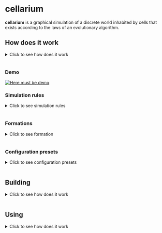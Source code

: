 # cellarium
**cellarium** is a graphical simulation of a discrete world inhabited by cells
that exists according to the laws of an evolutionary algorithm.

## How does it work
<details>
<summary>Click to see how does it work</summary>

This is a cellular automaton that is an evolution simulator.
The world is discrete by space and time.
Space is verticaly limited and horizontaly closed.
In fact simulation world is a two-dimensional section of water
where there are surface on top and bottom down below.

Water is habited by cells. At the beginning there is only one cell.
Each cell ocuppies its own space cell, has own energy level,
command counter, genome, etc.

Genome is a tape of certain size closed at the ends that consists of
separate gens expressed by integers.
Each gene means certain instruction, for example: turn, move, eat, touch.

Command counter is an integer that means an address of current gene.

On each step each cell looks at its command counter, looks at this address
in genome and executes instruction.
Than command counter is incremented.
Conditional and inconditional jumps are available.
According to the principle of the genome, the cell
is similar to the Turing machine.

On each step energy level of cell is decremented and in the case
it reaches zero the cell dies and can disappear or turn into organic.

Energy can be received from photosynthesis, minerals or food.
Photosynthesis is possible during daytime and is more effective
closer to the surface.
Minerals are accumulated more effective closer to the bottom
and can be converted into energy.
Food can be living cells and organic.

The cell that gains enough energy for reproduction is able to bud.
If the cell gains maximal amount of energy it has to bud
and if it can't - it turns into organic.
During budding genome from maternal cell is copied to daughterly one
with some chance of mutation. That's how benign and malignant
behaviour changes can appear.

So cell genome determines its behaviour in simulation.
Cells with the most successful genome survive and give offspring,
other cells die.
Thus the simulation has basic evolutionary factors implemented:
mutations and natural selection.

Since genome determines behaviour of the cell several formation
can arise in the simulation, for example: colonies, winds,
singletons, worms, etc.

Application interface allows you to change simulation speed,
show cells in different modes (diet, energy, etc.)
and also follow specific cell and review its genome.

All simulation parameters can be setted which allows
to establish correspondence of sets of rules to formations
that arise in such conditions.
This is one of the targets of cybernetics.

</details>
</br>

### Demo
[![Here must be demo](https://media.istockphoto.com/photos/barbary-macaque-picture-id824860820?k=20&m=824860820&s=612x612&w=0&h=W8783ZGcqMfDMJoXvBAyDFcSjnOWdKqKhgLGvf-VIuU=)](https://www.youtube.com/watch?v=dQw4w9WgXcQ "Default configuration demo")

### Simulation rules
<details>
<summary>Click to see simulation rules</summary>

- features of the environment:
    - discrete in space (square cells) and time (ticks, or steps)
    - space above and below is limited, on the sides - closed
    - the ability to get energy from photosynthesis closer
    to the top and minerals - to the bottom
    - change of seasons (moving vertical boundaries that determine
    light zone; can be disabled)
    - change of seasons (the distance between these vertical boundaries changes;
    can be disabled)
    - neighboring cells interfere with the passage of solar energy
    - gamma flash every few steps, causing mutations
    random number of genes of each cell
    - the energy of the dead cell (organic) does not change and is equal to the energy
    cell at the time of her death
    - dead cells (organic) with each tick fall to one cell
    down if there is free space and then settle to the bottom or
    (adjustable) stops after the first obstacle
- in each run, each cell executes a command according to the genome
- cells are processed sequentially with increasing age (so younger cells
have a faster "reaction")
- each cell has a certain set of properties:
    - energy level - an indicator of cell viability:
        - with each tick the level is decremented
        - With the depletion of energy, the cell dies and disappears or becomes organic
        (customizable)
    - cell direction - is determined by an integer from 0 to 7 (0 - up,
    7 - left up)
    - cell position - two positive integers (x - column, y - row)
    - command counter - indicates the command in the genome to be executed
    - genome - closed from the ends of the tape of constant size of integers - genes,
    each of which corresponds to a specific command:
        - commands are divided into final (command counter is incremented)
        and intermediate (conditional transition is performed):
            - the number of intermediate commands per turn is limited to a certain number,
            the number of finals is one
        - the number of commands is equal to the size of the genome (for unconditional transitions)
        and a multiple of 8 (for the number of directions)
        - list of teams:
            - 0 - inaction (final)
            - 1 - return (intermediate):
                - the angle of rotation is the remainder of the division by 8 values ​​of the gene № + 1
            - 2 - move (final):
                - movement in the direction that is the remainder of the division by 8 sums
                own direction and the value of the gene № + 1
                - if the movement failed, the command to touch is executed,
                and the command counter is not incremented
            - 3 - photosynthesis (final):
                - getting energy from the sun
                - the farther from the ellipse formed by the Sun, the less solar
                light
                - time of day affects the horizontal placement of the maximum
                light
                - time of year affects the intensity of light
            - 4 - mineralosynthesis (final):
                - extraction of energy from accumulated minerals
                - minerals accumulate every step (there is a limit)
                - the deeper, the more minerals
            - 5 - eat (final):
                - conversion into food energy in the direction that is the remainder of
                division by 8 sums of the self-direction and the value of the gene № + 1
                - the received energy is equal to the energy of food and does not exceed a certain one
                maximum energy from food or equal to this maximum
                energy (customizable)
            - 6 - bud (final):
                - the daughter cell buds in the direction that is the rest
                from the division by 8 of the sum of its own direction and the value of the gene № + 1
            - 7 - mutate (final):
                - mutation of an arbitrary gene
            - 8 - transfer energy (final):
                - energy transfer in the direction that is the remainder of the division by 8
                the sum of its own direction and the value of the gene № + 1
                - the amount of transmitted energy is equal to the given value
                (value / number of commands * current energy level)
                gene № + 2
            - 9 - touch (intermediate):
                - determine the object in the direction that is the remainder of the division by 8
                the sum of its own direction and the value of the gene № + 1
                - if the front is empty - is added to the command counter
                the value of the gene № + 2
                - if there is organic in front - it is added to the command counter
                the value of the gene № + 3
                - if there is a related cell in front - to the command counter
                the value of the gene № + 4 is added
                - if someone else's cell is in front - to the command counter
                the value of the gene № + 5 is added
                - in a friendly cell the genome differs no more than in
                a certain number of genes
            - 10 - determine the level of own energy (intermediate):
                - control level is a reduced value (value /
                number of commands * maximum energy) gene № + 1
                - if own level is less than control - to command
                the value of the gene № + 2 is added to the counter
                - if the own level is greater than or equal to the control -
                the value of the gene № + 3 is added to the command counter
            - 11 - determine the depth (intermediate):
                - control depth is the given value (value /
                number of commands * maximum depth) of the gene № + 1
                - if the own depth is less than the control - to the command
                the value of the gene № + 2 is added to the counter
                - if the own depth is greater than or equal to the control -
                the value of the gene № + 3 is added to the command counter
            - 12 - determine the level of available solar energy (intermediate):
                - control level is a reduced value (value /
                number of commands * maximum energy from the sun) gene № + 1
                - if own level is less than control - to command
                the value of the gene № + 2 is added to the counter
                - if the own level is greater than or equal to the control -
                the value of the gene № + 3 is added to the command counter
            - 13 - determine the level of available minerals (intermediate):
                - control level is a reduced value (value /
                number of commands * maximum energy from minerals) gene № + 1
                - if own level is less than control - to command
                the value of the gene № + 2 is added to the counter
                - if the own level is greater than or equal to the control -
                the value of the gene № + 3 is added to the command counter
            - 14 - determine the level of available energy from accumulated minerals
            (intermediate):
                - control level is a reduced value (value /
                number of commands * maximum energy from minerals) gene № + 1
                - if own level is less than control - to command
                the value of the gene № + 2 is added to the counter
                - if the own level is greater than or equal to the control -
                the value of the gene № + 3 is added to the command counter
            - all other numbers are unconditional transition commands (add to
            command counter its value)
        - cell color - three positive integers (RGB)
        - energy transfer balance - the difference between transmitted and received energy
        for all time
        - past energy transfer - the symbolic value of the last transferred
        energy (-1, 0 or 1), the value of which fades with time
    - mutations:
        - mutation - change of a random gene to a random value
        - the highest chance of mutation in budding (equal to the maternal,
        and the daughter cell), the smallest - when following instructions
    - reproduction:
        - reproduction occurs by budding of a daughter cell
        - energy is divided in half
        - the daughter cell inherits the color and direction of the mother
        - there is a complete copying of the genome into a daughter cell
        - there is a separate chance of mutation in budding, the same for both cells
        - the daughter cell buds in the first direction of the first free
        cells that are checked clockwise starting from the direction
        mother cell (optional)
        - a cell must multiply if its energy is not less than the maximum
        energy (optional)
        - a cell can multiply if its energy is not less than the minimum
        energy for separation, and the budding command is executed
        - if the cell needs to bud but does not have room for it -
        it becomes organic with energy conservation (optional)

</details>
</br>

### Formations
<details>
<summary>Click to see formation</summary>

Here are founded formations:
- gas - cells that move in constant random direction
- singletons - stationary cells that keep distance to each other
- chess - stationary cells located in chess order
- wind - cells that move in constant horizontal direction
- jumpers - cells that move from side to side
- spinners - cells that move in a circle
- sticks - stationary cells located in the form of stick
- diagonal sticks - stationary cells located in the form of stick diagonaly
- worms - cells that located one by one with a certain curvature
- colonies - cells that stick to each other and eat strangers:
    - colonies are possible only if cells can differentiate each other
    - if cells are familiar having less than 3 different gens superpower colony can appear
    - colony nucleation is similar to some kind of wave
    - neighbour colonies extruse each other by eating outside cells
    - when in a colony some cells differ enough to be foreign
    cracks appear that can grow and divide the colony
    - each colony has its own energy sharing and distribution specifics

</details>
</br>

### Configuration presets
<details>
<summary>Click to see configuration presets</summary>

Here are available configuration presets and formations that can be found in them:
- default: spinners, worms, colonies, gas, chess, sticks, wind
- akin2: spinners, chess, singletons, wind, colonies, superpower colony
- childEnergy1maximizeFood0: flame
- childEnergy1maximizeFood1: red terror
- daytimes: spinners, gas, wind, colonies
- pinOrganic0: gas, sticks, diagonal sticks, colonies, wind
- cellSize4: just a little bigger world
- mineralEnergy04: worms, spinners, diagonal sticks, jumpers, colonies
- mineralEnergy08: wind, singletons, colonies
- mineralEnergy10: sticks, singletons, jumpers, spinners, colonies

</details>
</br>

## Building
<details>
<summary>Click to see how does it work</summary>

The prototype of application is written in Processing so if you don't want
to build the application yourself you can download Processing 3.5+ and run it.
However, Processing version does not contain all available rules,
configuration feature and GUI.

The final version of application is written in C++ using OpenGL 4.6 and Qt 5.
Therefore you need to have Qt installed on your system to build it.
Download GLFW from [here](https://www.glfw.org/download)
and GLAD from [here](https://glad.dav1d.de/), build these libraries,
place builded shared files in ```c++/lib/``` folder
and includes in ```c++/include/``` folder.
To build the application run these commands from ```c++/``` directory:
```bash
cmake .
cmake -build .
```

</details>
</br>

## Using
<details>
<summary>Click to see how does it work</summary>

Run the application with ```-h``` parameter to see help information.
Use ```-g``` parameter to generate default configuration so you can edit it and use.
Run the application with configuration file specified to start simulation.

</details>
</br>
